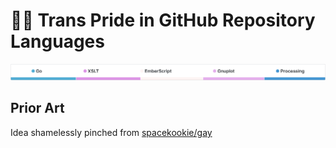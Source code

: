 # 🏳️‍⚧ Trans Pride in GitHub Repository Languages

![Screenshot, showing Go in blue, XSLT in pink, EmberScript in off-white, Gnuplot in a slightly paler pink, and Processing in a slightly darker blue](screenshot.png)

## Prior Art

Idea shamelessly pinched from [spacekookie/gay](https://github.com/spacekookie/gay)
